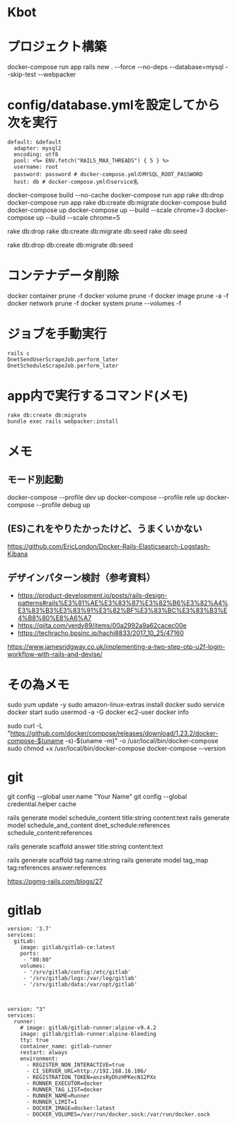 # Kbot

# プロジェクト構築
docker-compose run app rails new . --force --no-deps --database=mysql --skip-test --webpacker

# config/database.ymlを設定してから次を実行
```
default: &default
  adapter: mysql2
  encoding: utf8
  pool: <%= ENV.fetch("RAILS_MAX_THREADS") { 5 } %>
  username: root
  password: password # docker-compose.ymlのMYSQL_ROOT_PASSWORD
  host: db # docker-compose.ymlのservice名
```

docker-compose build --no-cache
docker-compose run app rake db:drop
docker-compose run app rake db:create db:migrate
docker-compose build
docker-compose up
docker-compose up --build --scale chrome=3
docker-compose up --build --scale chrome=5

rake db:drop
rake db:create db:migrate db:seed
rake db:seed

rake db:drop db:create db:migrate db:seed

# コンテナデータ削除
docker container prune -f
docker volume prune -f
docker image prune -a -f
docker network prune -f
docker system prune --volumes -f



# ジョブを手動実行
```
rails c
DnetSendUserScrapeJob.perform_later
DnetScheduleScrapeJob.perform_later

```

# app内で実行するコマンド(メモ)
```
rake db:create db:migrate
bundle exec rails webpacker:install
```

# メモ
## モード別起動
docker-compose --profile dev up
docker-compose --profile rele up
docker-compose --profile debug up


## (ES)これをやりたかったけど、うまくいかない
https://github.com/EricLondon/Docker-Rails-Elasticsearch-Logstash-Kibana

## デザインパターン検討（参考資料）
- https://product-development.io/posts/rails-design-patterns#rails%E3%81%AE%E3%83%87%E3%82%B6%E3%82%A4%E3%83%B3%E3%83%91%E3%82%BF%E3%83%BC%E3%83%B3%E4%B8%80%E8%A6%A7
- https://qiita.com/verdy89/items/00a2992a9a62cacec00e
- https://techracho.bpsinc.jp/hachi8833/2017_10_25/47160


https://www.jamesridgway.co.uk/implementing-a-two-step-otp-u2f-login-workflow-with-rails-and-devise/




# その為メモ
sudo yum update -y
sudo amazon-linux-extras install docker
sudo service docker start
sudo usermod -a -G docker ec2-user
docker info


sudo curl -L "https://github.com/docker/compose/releases/download/1.23.2/docker-compose-$(uname -s)-$(uname -m)" -o /usr/local/bin/docker-compose
sudo chmod +x /usr/local/bin/docker-compose
docker-compose --version


# git
git config --global user.name "Your Name"
git config --global credential.helper cache


rails generate model schedule_content title:string content:text
rails generate model schedule_and_content dnet_schedule:references schedule_content:references


rails generate scaffold answer title:string content:text



rails generate scaffold tag name:string
rails generate model tag_map tag:references answer:references

https://pgmg-rails.com/blogs/27

# gitlab
```
version: '3.7'
services:
  gitLab:
    image: gitlab/gitlab-ce:latest
    ports:
     - "80:80"
    volumes:
     - '/srv/gitlab/config:/etc/gitlab'
     - '/srv/gitlab/logs:/var/log/gitlab'
     - '/srv/gitlab/data:/var/opt/gitlab'



version: "3"
services:
  runner:
    # image: gitlab/gitlab-runner:alpine-v9.4.2
    image: gitlab/gitlab-runner:alpine-bleeding
    tty: true
    container_name: gitlab-runner
    restart: always
    environment:
      - REGISTER_NON_INTERACTIVE=true
      - CI_SERVER_URL=http://192.168.16.106/
      - REGISTRATION_TOKEN=anzsRyDhzHPKecN12PXx
      - RUNNER_EXECUTOR=docker
      - RUNNER_TAG_LIST=docker
      - RUNNER_NAME=Runner
      - RUNNER_LIMIT=1
      - DOCKER_IMAGE=docker:latest
      - DOCKER_VOLUMES=/var/run/docker.sock:/var/run/docker.sock
```